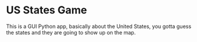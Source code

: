 # US States Game 
This is a GUI Python app, basically about the United States, you gotta guess the states and they are going to show up on the map.
